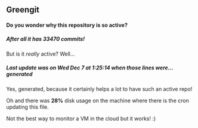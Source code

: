 ## Greengit

#### Do you wonder why this repository is so active?

##### After all it has 33470 commits!

But is it *really* active? Well...

##### Last update was on Wed Dec 7 at 1:25:14 when those lines were... generated

Yes, generated, because it certainly helps a lot to have such an active repo!

Oh and there was **28%** disk usage on the machine
where there is the cron updating this file.

Not the best way to monitor a VM in the cloud but it works! :)

